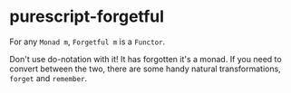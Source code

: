 # purescript-forgetful

For any `Monad m`, `Forgetful m` is a `Functor`.

Don't use do-notation with it! It has forgotten it's a monad. If you need to convert between the two, there are some handy natural transformations, `forget` and `remember`.
